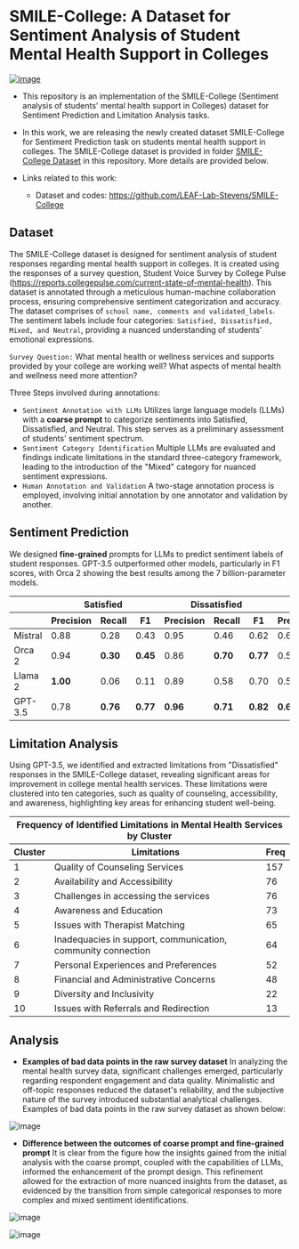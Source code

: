 # SMILE-College: A Dataset for Sentiment Analysis of Student Mental Health Support in Colleges

[![image](https://img.shields.io/badge/Made%20with-Python-1f425f.svg)](https://www.python.org/)

- This repository is an implementation of the SMILE-College (Sentiment analysis of students' mental health support in Colleges) dataset for Sentiment Prediction and Limitation Analysis tasks.

- In this work, we are releasing the newly created dataset SMILE-College for Sentiment Prediction task on students mental health support in colleges. The SMILE-College dataset is provided in folder [SMILE-College Dataset](https://github.com/LEAF-Lab-Stevens/SMILE-College/tree/main/SMILE-College%20Dataset) in this repository. More details are provided below.

- Links related to this work:
  - Dataset and codes: https://github.com/LEAF-Lab-Stevens/SMILE-College


## Dataset
The SMILE-College dataset is designed for sentiment analysis of student responses regarding mental health support in colleges. It is created using the responses of a survey question, Student Voice Survey by College Pulse (https://reports.collegepulse.com/current-state-of-mental-health). This dataset is annotated through a meticulous human-machine collaboration process, ensuring comprehensive sentiment categorization and accuracy. The dataset comprises of ```school name, comments and validated_labels```. The sentiment labels include four categories: ```Satisfied, Dissatisfied, Mixed, and Neutral```, providing a nuanced understanding of students' emotional expressions.

```Survey Question:``` What mental health or wellness services and supports provided by your college are working well? What aspects of mental health and wellness need more attention?

Three Steps involved during annotations:
- ```Sentiment Annotation with LLMs```
Utilizes large language models (LLMs) with a **coarse prompt** to categorize sentiments into Satisfied, Dissatisfied, and Neutral. This step serves as a preliminary assessment of students' sentiment spectrum.
- ```Sentiment Category Identification```
Multiple LLMs are evaluated and findings indicate limitations in the standard three-category framework, leading to the introduction of the "Mixed" category for nuanced sentiment expressions.
- ```Human Annotation and Validation```
A two-stage annotation process is employed, involving initial annotation by one annotator and validation by another.


## Sentiment Prediction
We designed **fine-grained** prompts for LLMs to predict sentiment labels of student responses. GPT-3.5 outperformed other models, particularly in F1 scores, with Orca 2 showing the best results among the 7 billion-parameter models.

<table>
  <thead>
    <tr>
      <th></th>
      <th colspan="3">Satisfied</th>
      <th colspan="3">Dissatisfied</th>
      <th colspan="3">Mixed</th>
      <th colspan="3">Neutral</th>
      <th colspan="3">Overall</th>
    </tr>
    <tr>
      <th></th>
      <th>Precision</th>
      <th>Recall</th>
      <th>F1</th>
      <th>Precision</th>
      <th>Recall</th>
      <th>F1</th>
      <th>Precision</th>
      <th>Recall</th>
      <th>F1</th>
      <th>Precision</th>
      <th>Recall</th>
      <th>F1</th>
      <th>Precision</th>
      <th>Recall</th>
      <th>F1</th>
    </tr>
  </thead>
  <tbody>
    <tr>
      <td>Mistral</td>
      <td>0.88</td>
      <td>0.28</td>
      <td>0.43</td>
      <td>0.95</td>
      <td>0.46</td>
      <td>0.62</td>
      <td>0.61</td>
      <td>0.64</td>
      <td>0.62</td>
      <td>0.26</td>
      <td><strong>0.99</strong></td>
      <td>0.41</td>
      <td>0.77</td>
      <td>0.54</td>
      <td>0.57</td>
    </tr>
    <tr>
      <td>Orca 2</td>
      <td>0.94</td>
      <td><strong>0.30</strong></td>
      <td><strong>0.45</strong></td>
      <td>0.86</td>
      <td><strong>0.70</strong></td>
      <td><strong>0.77</td>
      <td>0.58</td>
      <td>0.65</td>
      <td>0.62</td>
      <td><strong>0.83</strong></td>
      <td>0.61</td>
      <td><strong>0.71</strong></td>
      <td><strong>0.79</strong></td>
      <td>0.62</td>
      <td><strong>0.68</strong></td>
    </tr>
    <tr>
      <td>Llama 2</td>
      <td><strong>1.00</strong></td>
      <td>0.06</td>
      <td>0.11</td>
      <td>0.89</td>
      <td>0.58</td>
      <td>0.70</td>
      <td>0.51</td>
      <td><strong>0.93</strong></td>
      <td><strong>0.66</td>
      <td>0.54</td>
      <td>0.86</td>
      <td>0.66</td>
      <td>0.76</td>
      <td><strong>0.64</strong></td>
      <td>0.61</td>
    </tr>
    <tr>
      <td>GPT-3.5</td>
      <td>0.78</td>
      <td><strong>0.76</strong></td>
      <td><strong>0.77</strong></td>
      <td><strong>0.96</strong></td>
      <td><strong>0.71</strong></td>
      <td><strong>0.82</strong></td>
      <td><strong>0.66</strong></td>
      <td>0.90</td>
      <td><strong>0.76</strong></td>
      <td>0.77</td>
      <td>0.92</td>
      <td><strong>0.84</strong></td>
      <td><strong>0.83</strong></td>
      <td><strong>0.80</strong></td>
      <td><strong>0.80</strong></td>
    </tr>
  </tbody>
</table>


## Limitation Analysis

Using GPT-3.5, we identified and extracted limitations from "Dissatisfied" responses in the SMILE-College dataset, revealing significant areas for improvement in college mental health services. These limitations were clustered into ten categories, such as quality of counseling, accessibility, and awareness, highlighting key areas for enhancing student well-being.

<table>
  <thead>
    <tr>
      <th colspan="3">Frequency of Identified Limitations in Mental Health Services by Cluster</th>
    </tr>
    <tr>
      <th>Cluster</th>
      <th>Limitations</th>
      <th>Freq</th>
    </tr>
  </thead>
  <tbody>
    <tr>
      <td>1</td>
      <td>Quality of Counseling Services</td>
      <td>157</td>
    </tr>
    <tr>
      <td>2</td>
      <td>Availability and Accessibility</td>
      <td>76</td>
    </tr>
    <tr>
      <td>3</td>
      <td>Challenges in accessing the services</td>
      <td>76</td>
    </tr>
    <tr>
      <td>4</td>
      <td>Awareness and Education</td>
      <td>73</td>
    </tr>
    <tr>
      <td>5</td>
      <td>Issues with Therapist Matching</td>
      <td>65</td>
    </tr>
    <tr>
      <td>6</td>
      <td>Inadequacies in support, communication, community connection</td>
      <td>64</td>
    </tr>
    <tr>
      <td>7</td>
      <td>Personal Experiences and Preferences</td>
      <td>52</td>
    </tr>
    <tr>
      <td>8</td>
      <td>Financial and Administrative Concerns</td>
      <td>48</td>
    </tr>
    <tr>
      <td>9</td>
      <td>Diversity and Inclusivity</td>
      <td>22</td>
    </tr>
    <tr>
      <td>10</td>
      <td>Issues with Referrals and Redirection</td>
      <td>13</td>
    </tr>
  </tbody>
</table>


## Analysis

- **Examples of bad data points in the raw survey dataset**
In analyzing the mental health survey data, significant challenges emerged, particularly regarding respondent engagement and data quality. Minimalistic and off-topic responses reduced the dataset's reliability, and the subjective nature of the survey introduced substantial analytical challenges. Examples of bad data points in the raw survey dataset as shown below:

![image](https://github.com/LEAF-Lab-Stevens/SMILE-College/blob/main/images/examples_rq2.png)

- **Difference between the outcomes of coarse prompt and fine-grained prompt**
It is clear from the figure how the insights gained from the initial analysis with the coarse prompt, coupled with the capabilities of LLMs, informed the enhancement of the prompt design. This refinement allowed for the extraction of more nuanced insights from the dataset, as evidenced by the transition from simple categorical responses to more complex and mixed sentiment identifications.

![image](https://github.com/LEAF-Lab-Stevens/SMILE-College/blob/main/images/comparison_example1_.png)

![image](https://github.com/LEAF-Lab-Stevens/SMILE-College/blob/main/images/comparison_example1.png)


